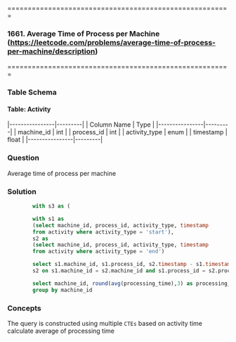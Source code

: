 =======================================================
### 1661. Average Time of Process per Machine (https://leetcode.com/problems/average-time-of-process-per-machine/description)
=======================================================

### Table Schema

#### Table: Activity

|----------------|---------|
| Column Name    | Type    |
|----------------|---------|
| machine_id     | int     |
| process_id     | int     |
| activity_type  | enum    |
| timestamp      | float   |
|----------------|---------|


### Question

Average time of process per machine

### Solution

```sql
        with s3 as (

        with s1 as
        (select machine_id, process_id, activity_type, timestamp
        from activity where activity_type = 'start'),
        s2 as 
        (select machine_id, process_id, activity_type, timestamp
        from activity where activity_type = 'end')

        select s1.machine_id, s1.process_id, s2.timestamp - s1.timestamp as processing_time from s1 inner join
        s2 on s1.machine_id = s2.machine_id and s1.process_id = s2.process_id)

        select machine_id, round(avg(processing_time),3) as processing_time from s3 
        group by machine_id 
```

### Concepts

The query is constructed using multiple `CTEs` based on activity time calculate average of processing time
